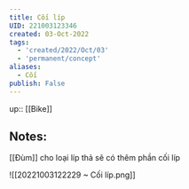 ```yaml
---
title: Cối líp
UID: 221003123346
created: 03-Oct-2022
tags:
  - 'created/2022/Oct/03'
  - 'permanent/concept'
aliases:
  - Cối
publish: False
---
```

up:: [[Bike]]
## Notes:
[[Đùm]] cho loại líp thả sẽ có thêm phần cối líp

![[20221003122229 ~ Cối líp.png]]




